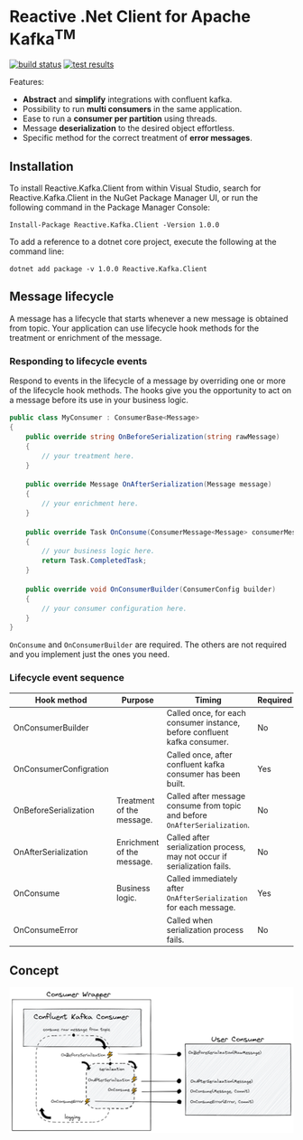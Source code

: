 Reactive .Net Client for Apache Kafka<sup>TM</sup>
=========================================

[![build status](https://img.shields.io/appveyor/build/RFPAlves/reactive-kafka-client/main)](https://ci.appveyor.com/project/RFPAlves/reactive-kafka-client/branch/main)
[![test results](https://img.shields.io/appveyor/tests/RFPAlves/reactive-kafka-client/main)](https://ci.appveyor.com/project/RFPAlves/reactive-kafka-client/branch/main/tests)

Features:

- **Abstract** and **simplify** integrations with confluent kafka.
- Possibility to run **multi consumers** in the same application.
- Ease to run a **consumer per partition** using threads.
- Message **deserialization** to the desired object effortless.
- Specific method for the correct treatment of **error messages**.

## Installation
To install Reactive.Kafka.Client from within Visual Studio, search for Reactive.Kafka.Client in the NuGet Package Manager UI, or run the following command in the Package Manager Console:

```
Install-Package Reactive.Kafka.Client -Version 1.0.0
```

To add a reference to a dotnet core project, execute the following at the command line:

```
dotnet add package -v 1.0.0 Reactive.Kafka.Client
```

## Message lifecycle

A message has a lifecycle that starts whenever a new message is obtained from topic. Your application can use lifecycle hook methods for the treatment or enrichment of the message.

### Responding to lifecycle events

Respond to events in the lifecycle of a message by overriding one or more of the lifecycle hook methods. The hooks give you the opportunity to act on a message before its use in your business logic.

```csharp
public class MyConsumer : ConsumerBase<Message>
{
    public override string OnBeforeSerialization(string rawMessage)
    {
        // your treatment here.
    }
    
    public override Message OnAfterSerialization(Message message)
    {
        // your enrichment here.
    }
    
    public override Task OnConsume(ConsumerMessage<Message> consumerMessage, Commit commit)
    {
        // your business logic here.
        return Task.CompletedTask;
    }
    
    public override void OnConsumerBuilder(ConsumerConfig builder)
    {
        // your consumer configuration here.
    }
}
```

`OnConsume` and `OnConsumerBuilder` are required. The others are not required and you implement just the ones you need.

### Lifecycle event sequence

| Hook method | Purpose | Timing | Required |
|------------------------|------------|--------|--------|
| OnConsumerBuilder      |                            | Called once, for each consumer instance, before confluent kafka consumer.  | No  |
| OnConsumerConfigration |                            | Called once, after confluent kafka consumer has been built.                | Yes |
| OnBeforeSerialization  | Treatment of the message.  | Called after message consume from topic and before `OnAfterSerialization`. | No  |
| OnAfterSerialization   | Enrichment of the message. | Called after serialization process, may not occur if serialization fails.  | No  |
| OnConsume              | Business logic.            | Called immediately after `OnAfterSerialization` for each message.          | Yes |
| OnConsumeError         |                            | Called when serialization process fails.                                   | No  |

## Concept
![Concept Image](docs/concept.png)
